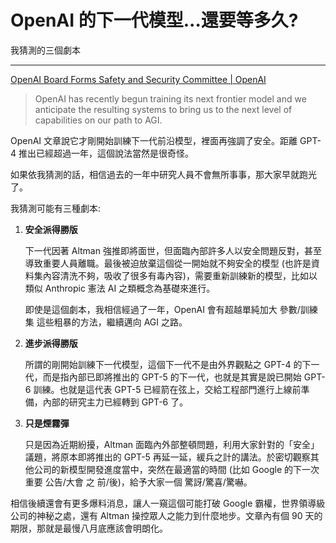 OpenAI 的下一代模型...還要等多久?
===============================

我猜測的三個劇本

---

[OpenAI Board Forms Safety and Security Committee | OpenAI](https://openai.com/index/openai-board-forms-safety-and-security-committee/)

> OpenAI has recently begun training its next frontier model and we anticipate the resulting systems to bring us to the next level of capabilities on our path to AGI.

OpenAI 文章說它才剛開始訓練下一代前沿模型，裡面再強調了安全。距離 GPT-4 推出已經超過一年，這個說法當然是很奇怪。

如果依我猜測的話，相信過去的一年中研究人員不會無所事事，那大家早就跑光了。

我猜測可能有三種劇本:

1. **安全派得勝版**

    下一代因著 Altman 強推即將面世，但面臨內部許多人以安全問題反對，甚至導致重要人員離職。最後被迫放棄這個從一開始就不夠安全的模型 (也許是資料集內容清洗不夠，吸收了很多有毒內容)，需要重新訓練新的模型，比如以類似 Anthropic 憲法 AI 之類概念為基礎來進行。

    即使是這個劇本，我相信經過了一年，OpenAI 會有超越單純加大 參數/訓練集 這些粗暴的方法，繼續邁向 AGI 之路。

2. **進步派得勝版**

    所謂的剛開始訓練下一代模型，這個下一代不是由外界觀點之 GPT-4 的下一代，而是指內部已即將推出的 GPT-5 的下一代，也就是其實是說已開始 GPT-6 訓練。也就是這代表 GPT-5 已經箭在弦上，交給工程部門進行上線前準備，內部的研究主力已經轉到 GPT-6 了。

3. **只是煙霧彈**

    只是因為近期紛擾，Altman 面臨內外部整頓問題，利用大家針對的「安全」議題，將原本即將推出的 GPT-5 再延一延，緩兵之計的講法。於密切觀察其他公司的新模型開發進度當中，突然在最適當的時間 (比如 Google 的下一次重要 公告/大會 之 前/後)，給予大家一個 驚訝/驚喜/驚嚇。

相信後續還會有更多爆料消息，讓人一窺這個可能打破 Google 霸權，世界領導級公司的神秘之處，還有 Altman 操控眾人之能力到什麼地步。文章內有個 90 天的期限，那就是最慢八月底應該會明朗化。